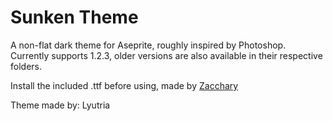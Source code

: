 # Sunken Theme

A non-flat dark theme for Aseprite, roughly inspired by Photoshop.
Currently supports 1.2.3, older versions are also available in their respective folders.

Install the included .ttf before using, made by [Zacchary](http://zaccharydempseyplante.ca)

Theme made by: Lyutria